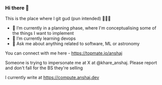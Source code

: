 ### Hi there 👋
This is the place where I git gud (pun intended) 👨🏻‍💻

- 🔭 I’m currently in a planning phase, where I'm conceptualising some of the things I want to implement
- 🌱 I’m currently learning devops
- 💬 Ask me about anything related to software, ML or astronomy

You can connect with me here - https://topmate.io/anshaj

Someone is trying to impersonate me at X at @khare_anshaj. Please report and don't fall for the BS they're selling
  
I currently write at https://compute.anshaj.dev

